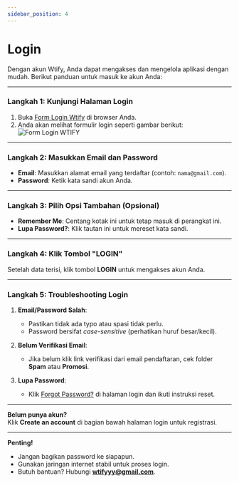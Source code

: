 ```yaml
---
sidebar_position: 4
---
```


# Login

Dengan akun Wtify, Anda dapat mengakses dan mengelola aplikasi dengan mudah. Berikut panduan untuk masuk ke akun Anda:

---

### Langkah 1: Kunjungi Halaman Login
1. Buka [Form Login Wtify](https://wtify.xyz/users/login) di browser Anda.  
2. Anda akan melihat formulir login seperti gambar berikut:  
   ![Form Login WTIFY](https://i.ibb.co.com/NnWnDDSs/Screenshot-20250209-154858-Chrome.jpg)

---

### Langkah 2: Masukkan Email dan Password
- **Email**: Masukkan alamat email yang terdaftar (contoh: `nama@gmail.com`).  
- **Password**: Ketik kata sandi akun Anda.  

---

### Langkah 3: Pilih Opsi Tambahan (Opsional)
- **Remember Me**: Centang kotak ini untuk tetap masuk di perangkat ini.  
- **Lupa Password?**: Klik tautan ini untuk mereset kata sandi.  

---

### Langkah 4: Klik Tombol "LOGIN"
Setelah data terisi, klik tombol **LOGIN** untuk mengakses akun Anda.  

---

### Langkah 5: Troubleshooting Login
1. **Email/Password Salah**:  
   - Pastikan tidak ada typo atau spasi tidak perlu.  
   - Password bersifat *case-sensitive* (perhatikan huruf besar/kecil).  

2. **Belum Verifikasi Email**:  
   - Jika belum klik link verifikasi dari email pendaftaran, cek folder **Spam** atau **Promosi**.  

3. **Lupa Password**:  
   - Klik [Forgot Password?](https://wtify.xyz/users/forgot-password) di halaman login dan ikuti instruksi reset.  

---

**Belum punya akun?**  
Klik **Create an account** di bagian bawah halaman login untuk registrasi.  

---

**Penting!**  
- Jangan bagikan password ke siapapun.  
- Gunakan jaringan internet stabil untuk proses login.  
- Butuh bantuan? Hubungi **wtifyyy@gmail.com**.  